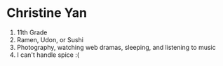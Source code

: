 # Christine Yan

1. 11th Grade
2. Ramen, Udon, or Sushi
3. Photography, watching web dramas, sleeping, and listening to music
4. I can't handle spice :(
